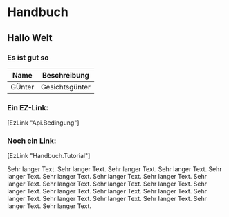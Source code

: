 ﻿# Handbuch

## Hallo Welt

### Es ist gut so

|Name|Beschreibung|
|--|--|
|GÜnter|Gesichtsgünter|

### Ein EZ-Link:

[EzLink "Api.Bedingung"]

### Noch ein Link:

[EzLink "Handbuch.Tutorial"]


Sehr langer Text. Sehr langer Text. Sehr langer Text. Sehr langer Text. Sehr langer Text. Sehr langer Text.
 Sehr langer Text. Sehr langer Text. Sehr langer Text. Sehr langer Text. Sehr langer Text. Sehr langer Text.
 Sehr langer Text. Sehr langer Text. Sehr langer Text. Sehr langer Text. Sehr langer Text. Sehr langer Text.
 Sehr langer Text. Sehr langer Text. Sehr langer Text. Sehr langer Text.